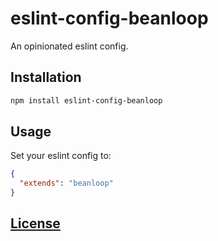 # eslint-config-beanloop
An opinionated eslint config.

## Installation

```sh
npm install eslint-config-beanloop
```

## Usage

Set your eslint config to:

```json
{
  "extends": "beanloop"
}
```

## [License](LICENSE)
